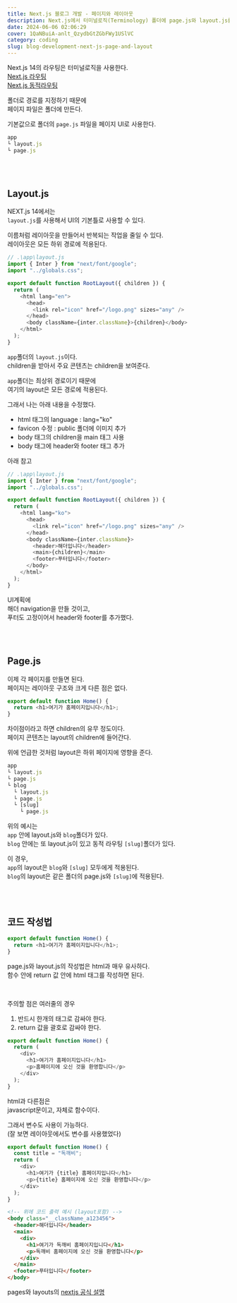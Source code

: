 ```yaml
---
title: Next.js 블로그 개발 - 페이지와 레이아웃
description: Next.js에서 터미널로직(Terminology) 폴더에 page.js와 layout.js를 사용해서 UI를 만든다.
date: 2024-06-06 02:06:29
cover: 1QaNBuiA-anlt_QzydbGtZGbFWy1USlVC
category: coding
slug: blog-development-next-js-page-and-layout
---
```


Next.js 14의 라우팅은 터미널로직을 사용한다.  
[Next.js 라우팅](/blog/blog-development-next-js-routing)  
[Next.js 동적라우팅](/blog/blog-development-next-js-dynamic-Routes)

폴더로 경로를 지정하기 때문에  
페이지 파일은 폴더에 만든다.

기본값으로 폴더의 `page.js` 파일을 페이지 UI로 사용한다.

```js
app
└ layout.js
└ page.js
```

<br>
<br>

## Layout.js

NEXT.js 14에서는  
`layout.js`를 사용해서 UI의 기본틀로 사용할 수 있다.

이름처럼 레이아웃을 만들어서 반복되는 작업을 줄일 수 있다.  
레이아웃은 모든 하위 경로에 적용된다.

```js
// .\app\layout.js
import { Inter } from "next/font/google";
import "../globals.css";

export default function RootLayout({ children }) {
  return (
    <html lang="en">
      <head>
        <link rel="icon" href="/logo.png" sizes="any" />
      </head>
      <body className={inter.className}>{children}</body>
    </html>
  );
}
```

`app`폴더의 `layout.js`이다.  
children을 받아서 주요 콘텐츠는 children을 보여준다.

`app`폴더는 최상위 경로이기 때문에  
여기의 layout은 모든 경로에 적용된다.

그래서 나는 아래 내용을 수정했다.

- html 태그의 language : lang="ko"
- favicon 수정 : public 폴더에 이미지 추가
- body 태그의 children을 main 태그 사용
- body 태그에 header와 footer 태그 추가

아래 참고

```js
// .\app\layout.js
import { Inter } from "next/font/google";
import "../globals.css";

export default function RootLayout({ children }) {
  return (
    <html lang="ko">
      <head>
        <link rel="icon" href="/logo.png" sizes="any" />
      </head>
      <body className={inter.className}>
        <header>해더입니다</header>
        <main>{children}</main>
        <footer>푸터입니다</footer>
      </body>
    </html>
  );
}
```

UI계획에  
해더 navigation을 만들 것이고,  
푸터도 고정이어서 header와 footer를 추가했다.

<br>
<br>

## Page.js

이제 각 페이지를 만들면 된다.  
페이지는 레이아웃 구조와 크게 다른 점은 없다.

```js
export default function Home() {
  return <h1>여기가 홈페이지입니다</h1>;
}
```

차이점이라고 하면 children의 유무 정도이다.  
페이지 콘텐츠는 layout의 children에 들어간다.

위에 언급한 것처럼 layout은 하위 페이지에 영향을 준다.

```js
app
└ layout.js
└ page.js
└ blog
  └ layout.js
  └ page.js
  └ [slug]
    └ page.js
```

위의 예시는  
`app` 안에 layout.js와 `blog`폴더가 있다.  
`blog` 안에는 또 layout.js이 있고 동적 라우팅 `[slug]`폴더가 있다.

이 경우,  
`app`의 layout은 `blog`와 `[slug]` 모두에게 적용된다.  
`blog`의 layout은 같은 폴더의 page.js와 `[slug]`에 적용된다.

<br>
<br>

## 코드 작성법

```js
export default function Home() {
  return <h1>여기가 홈페이지입니다</h1>;
}
```

page.js와 layout.js의 작성법은 html과 매우 유사하다.  
함수 안에 return 값 안에 html 태그를 작성하면 된다.

<br>

주의할 점은 여러줄의 경우

1. 반드시 한개의 태그로 감싸야 한다.
2. return 값을 괄호로 감싸야 한다.

```js
export default function Home() {
  return (
    <div>
      <h1>여기가 홈페이지입니다</h1>
      <p>홈페이지에 오신 것을 환영합니다</p>
    </div>
  );
}
```

html과 다른점은  
javascript문이고, 자체로 함수이다.

그래서 변수도 사용이 가능하다.  
(잘 보면 레이아웃에서도 변수를 사용했었다)

```js
export default function Home() {
  const title = "독깨비";
  return (
    <div>
      <h1>여기가 {title} 홈페이지입니다</h1>
      <p>{title} 홈페이지에 오신 것을 환영합니다</p>
    </div>
  );
}
```

```html
<!-- 위에 코드 출력 예시 (layout포함) -->
<body class="__className_a123456">
  <header>해더입니다</header>
  <main>
    <div>
      <h1>여기가 독깨비 홈페이지입니다</h1>
      <p>독깨비 홈페이지에 오신 것을 환영합니다</p>
    </div>
  </main>
  <footer>푸터입니다</footer>
</body>
```

pages와 layouts의 [nextjs 공식 설명](https://nextjs.org/docs/app/building-your-application/routing/pages-and-layouts)
